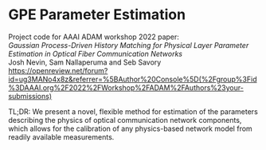 # GPE Parameter Estimation
Project code for AAAI ADAM workshop 2022 paper:  
*Gaussian Process-Driven History Matching for Physical Layer Parameter Estimation in Optical Fiber Communication Networks*  
Josh Nevin, Sam Nallaperuma and Seb Savory 
https://openreview.net/forum?id=ug3MANo4x8z&referrer=%5BAuthor%20Console%5D(%2Fgroup%3Fid%3DAAAI.org%2F2022%2FWorkshop%2FADAM%2FAuthors%23your-submissions)

TL;DR:
We present a novel, flexible method for estimation of the parameters describing the physics of optical communication network components, which allows for the calibration of any physics-based network model from readily available measurements. 
